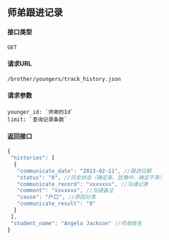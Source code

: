 ## 师弟跟进记录
#### 接口类型
	GET
#### 请求URL
	/brother/youngers/track_history.json
#### 请求参数
	younger_id: `师弟的Id`
	limit: `查询记录条数`
#### 返回接口
```js
{
 "histories": [
  {
   "communicate_date": "2013-02-11", //跟进日期
   "status": "0", //历史状态（确定来、犹豫中、确定不来）
   "communicate_record": "xxxxxxx", //沟通记录
   "comment": "xxxxxxx", //沟通备注
   "cause": "户口", //原因分类
   "communicate_result": "0"
  }
 ],
 "student_name": "Angela Jackson" //师弟姓名
}
```